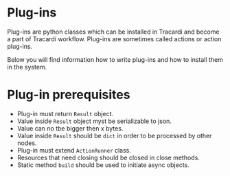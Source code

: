 # Plug-ins

Plug-ins are python classes which can be installed in Tracardi and become a part of Tracardi workflow.
Plug-ins are sometimes called actions or action plug-ins.

Below you will find information how to write plug-ins and how to install them in the system.

# Plug-in prerequisites

* Plug-in must return `Result` object. 
* Value inside `Result` object myst be serializable to json.
* Value can no tbe bigger then x bytes.
* Value inside `Result` should be `dict` in order to be processed by other nodes.
* Plug-in must extend `ActionRunner` class.
* Resources that need closing should be closed in close methods.
* Static method `build` should be used to initiate async objects.